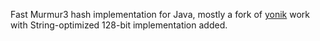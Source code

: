 Fast Murmur3 hash implementation for Java, mostly a fork of
[yonik](https://github.com/yonik/java_util) work with
String-optimized 128-bit implementation added.
